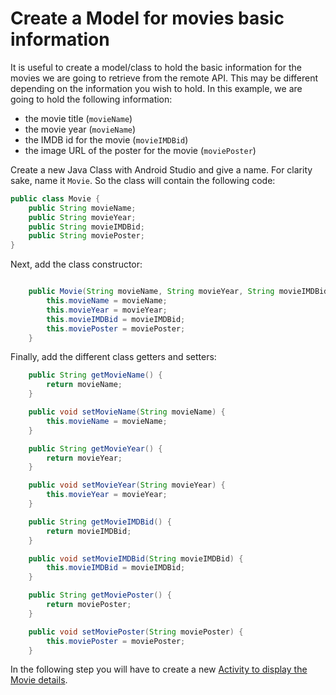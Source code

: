 # Create a Model for movies basic information
It is useful to create a model/class to hold the basic information for the movies we are going to retrieve 
from the remote API. This may be different depending on the information you wish to hold. In this example,
we are going to hold the following information:

* the movie title (`movieName`)
* the movie year (`movieName`)
* the IMDB id for the movie (`movieIMDBid`)
* the image URL of the poster for the movie (`moviePoster`)

Create a new Java Class with Android Studio and give a name. For clarity sake, name it `Movie`. So the class 
will contain the following code:

```java
public class Movie {
    public String movieName;
    public String movieYear;
    public String movieIMDBid;
    public String moviePoster;
}
```

Next, add the class constructor:

```java

    public Movie(String movieName, String movieYear, String movieIMDBid, String moviePoster) {
        this.movieName = movieName;
        this.movieYear = movieYear;
        this.movieIMDBid = movieIMDBid;
        this.moviePoster = moviePoster;
    }

```

Finally, add the different class getters and setters:

```java
    public String getMovieName() {
        return movieName;
    }

    public void setMovieName(String movieName) {
        this.movieName = movieName;
    }

    public String getMovieYear() {
        return movieYear;
    }

    public void setMovieYear(String movieYear) {
        this.movieYear = movieYear;
    }

    public String getMovieIMDBid() {
        return movieIMDBid;
    }

    public void setMovieIMDBid(String movieIMDBid) {
        this.movieIMDBid = movieIMDBid;
    }

    public String getMoviePoster() {
        return moviePoster;
    }

    public void setMoviePoster(String moviePoster) {
        this.moviePoster = moviePoster;
    }
```

In the following step you will have to create a new [Activity to display the Movie details](https://github.com/pontocom/MovieSearch/blob/master/docs/CreateActivityForMovieDetails.md).